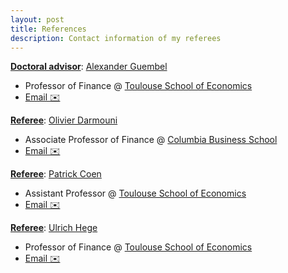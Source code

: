 ```yaml
---
layout: post
title: References
description: Contact information of my referees
---
```



<ins>**Doctoral advisor**</ins>: [Alexander Guembel](https://www.tse-fr.eu/people/alexander-guembel)
 -  Professor of Finance @ [Toulouse School of Economics](https://www.tse-fr.eu/)
 - [Email ✉️](mailto:alexander.guembel@tse-fr.eu)

<ins>**Referee**</ins>: [Olivier Darmouni](https://sites.google.com/site/olivierdarmouni/)
-  Associate Professor of Finance @ [Columbia Business School](https://business.columbia.edu/faculty/divisions/finance)
-  [Email ✉️](mailto:omd2109-at-columbia.edu)

<ins>**Referee**</ins>: [Patrick Coen](https://patrick-coen.com/)
-  Assistant Professor  @ [Toulouse School of Economics](https://www.tse-fr.eu/)
-  [Email ✉️](mailto:patrick.coen@tse-fr.eu)



<ins>**Referee**</ins>: [Ulrich Hege](https://www.tse-fr.eu/people/ulrich-hege)
-   Professor of Finance  @ [Toulouse School of Economics](https://www.tse-fr.eu/)
-  [Email ✉️](mailto:ulrich.hege@tse-fr.eu)
